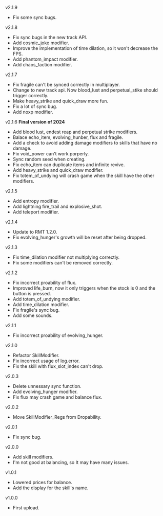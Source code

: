 v2.1.9
* Fix some sync bugs.

v2.1.8
* Fix sync bugs in the new track API.
* Add cosmic_joke modifier.
* Improve the implementation of time dilation, so it won't decrease the FPS.
* Add phantom_impact modifier.
* Add chaos_faction modifier.

v2.1.7
* Fix fragile can't be synced correctly in multiplayer.
* Change to new track api. Now blood_lust and perpetual_stike should trigger correctly.
* Make heavy_strike and quick_draw more fun.
* Fix a lot of sync bug.
* Add noxp modifier.

v2.1.6 **Final version of 2024**
* Add blood lust, endest reap and perpetual strike modifiers.
* Balace echo_item, evolving_hunber, flux and fragile.
* Add a check to avoid adding damage modifiers to skills that have no damage.
* Fix void_power can't work porperly.
* Sync random seed when creating.
* Fix echo_item can duplicate items and infinite revive.
* Add heavy_strike and quick_draw modifier.
* Fix totem_of_undying will crash game when the skill have the other modifiers.

v2.1.5
* Add entropy modifier.
* Add lightning fire_trail and explosive_shot.
* Add teleport modifier.

v2.1.4
* Update to RMT 1.2.0.
* Fix evolving_hunger's growth will be reset after being dropped.

v2.1.3
* Fix time_dilation modifier not multiplying correctly.
* Fix some modifiers can't be removed correctly.

v2.1.2
* Fix incorrect proability of flux.
* Improved life_burn, now it only triggers when the stock is 0 and the button is pressed.
* Add totem_of_undying modifier.
* Add time_dilation modifier.
* Fix fragile's sync bug.
* Add some sounds.

v2.1.1
* Fix incorrect proability of evolving_hunger.

v2.1.0
* Refactor SkillModifier.
* Fix incorrect usage of log.error.
* Fix the skill with flux_slot_index can't drop.

v2.0.3
* Delete unnessary sync function.
* Add evolving_hunger modifier.
* Fix flux may crash game and balance flux.

v2.0.2
* Move SkillModifier_Regs from Dropability.

v2.0.1
* Fix sync bug.

v2.0.0
* Add skill modifiers.
* I'm not good at balancing, so It may have many issues.

v1.0.1
* Lowered prices for balance.
* Add the display for the skill's name.

v1.0.0
* First upload.